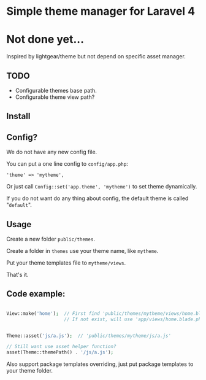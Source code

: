 # Simple theme manager for Laravel 4
# Not done yet...

Inspired by lightgear/theme but not depend on specific asset manager.

## TODO
  * Configurable themes base path.
  * Configurable theme view path?


## Install

## Config?

We do not have any new config file.

You can put a one line config to `config/app.php`:

    'theme' => 'mytheme',

Or just call `Config::set('app.theme', 'mytheme')` to set theme dynamically.

If you do not want do any thing about config, the default theme is called "`default`".

## Usage

Create a new folder `public/themes`.

Create a folder in `themes` use your theme name, like `mytheme`.

Put your theme templates file to `mytheme/views`.

That's it.


## Code example:

```php

View::make('home');  // First find 'public/themes/mytheme/views/home.blade.php'
                     // If not exist, will use 'app/views/home.blade.php'


Theme::asset('js/a.js');  // 'public/themes/mytheme/js/a.js'

// Still want use asset helper function?
asset(Theme::themePath() . '/js/a.js');

```

Also support package templates overriding, just put package templates to your theme folder.
